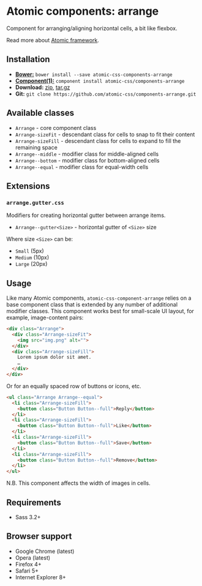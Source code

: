# Atomic components: arrange

Component for arranging/aligning horizontal cells, a bit like flexbox.

Read more about [Atomic framework](https://github.com/atomic-css/atomic).

## Installation

* [__Bower:__](http://bower.io)
  `bower install --save atomic-css-components-arrange`
* [__Component(1):__](http://component.io)
  `component install atomic-css/components-arrange`
* __Download:__
  [zip](https://github.com/atomic-css/components-arrange/zipball/master),
  [tar.gz](https://github.com/atomic-css/components-arrange/tarball/master)
* __Git:__ `git clone https://github.com/atomic-css/components-arrange.git`

## Available classes

* `Arrange` - core component class
* `Arrange-sizeFit` - descendant class for cells to snap to fit their content
* `Arrange-sizeFill` - descendant class for cells to expand to fill the
  remaining space
* `Arrange--middle` - modifier class for middle-aligned cells
* `Arrange--bottom` - modifier class for bottom-aligned cells
* `Arrange--equal` - modifier class for equal-width cells

## Extensions

### `arrange.gutter.css`

Modifiers for creating horizontal gutter between arrange items.

* `Arrange--gutter<Size>` - horizontal gutter of `<Size>` size

Where size `<Size>` can be:

* `Small` (5px)
* `Medium` (10px)
* `Large` (20px)

## Usage

Like many Atomic components, `atomic-css-component-arrange` relies on a base
component class that is extended by any number of additional modifier classes.
This component works best for small-scale UI layout, for example, image-content
pairs:

```html
<div class="Arrange">
  <div class="Arrange-sizeFit">
    <img src="img.png" alt="">
  </div>
  <div class="Arrange-sizeFill">
    Lorem ipsum dolor sit amet.
    …
  </div>
</div>
```

Or for an equally spaced row of buttons or icons, etc.

```html
<ul class="Arrange Arrange--equal">
  <li class="Arrange-sizeFill">
    <button class="Button Button--full">Reply</button>
  </li>
  <li class="Arrange-sizeFill">
    <button class="Button Button--full">Like</button>
  </li>
  <li class="Arrange-sizeFill">
    <button class="Button Button--full">Save</button>
  </li>
  <li class="Arrange-sizeFill">
    <button class="Button Button--full">Remove</button>
  </li>
</ul>
```

N.B. This component affects the width of images in cells.

## Requirements

* Sass 3.2+

## Browser support

* Google Chrome (latest)
* Opera (latest)
* Firefox 4+
* Safari 5+
* Internet Explorer 8+